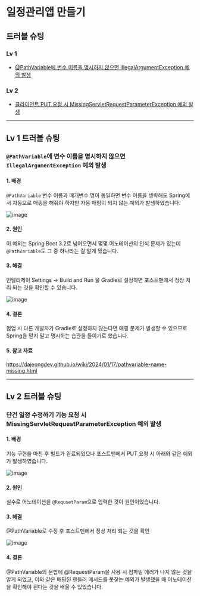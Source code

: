 # 일정관리앱 만들기

 ## 트러블 슈팅
 ### Lv 1
 - [@PathVariable에 변수 이름을 명시하지 않으면 IllegalArgumentException 예외 발생](#Lv-1-트러블-슈팅)
 ### Lv 2
 - [클라이언트 PUT 요청 시 MissingServletRequestParameterException 예외 발생](#Lv-2-트러블-슈팅)

***
## Lv 1 트러블 슈팅
### `@PathVariable`에 변수 이름을 명시하지 않으면 `IllegalArgumentException` 예외 발생

#### 1. 배경

`@PathVariable` 변수 이름과 매개변수 명이 동일하면 변수 이름을 생략해도 Spring에서 자동으로 매핑을 해줘야 하지만 자동 매핑이 되지 않는 예외가 발생하였습니다.

![image](https://github.com/user-attachments/assets/ee7653a3-486b-46c5-a90f-fbe71830ce36)

#### 2. 원인

이 예외는 Spring Boot 3.2로 넘어오면서 몇몇 어노테이션의 인식 문제가 있는데 `@PathVariable`도 그 중 하나라는 걸 알게 됐습니다.

#### 3. 해결

인텔리제이 Settings -> Build and Run 을 Gradle로 설정하면 포스트맨에서 정상 처리 되는 것을 확인할 수 있습니다.

![image](https://github.com/user-attachments/assets/3090f638-fb7c-4a0f-8cf4-ae03b1b91275)

#### 4. 결론

협업 시 다른 개발자가 Gradle로 설정하지 않는다면 매핑 문제가 발생할 수 있으므로 Spring을 믿지 말고 명시하는 습관을 들이기로 했습니다.

#### 5. 참고 자료
https://dajeongdev.github.io/wiki/2024/01/17/pathvariable-name-missing.html

***
## Lv 2 트러블 슈팅
### 단건 일정 수정하기 기능 요청 시 MissingServletRequestParameterException 예외 발생

#### 1. 배경

기능 구현을 마친 후 빌드가 완료되었으나 포스트맨에서 PUT 요청 시 아래와 같은 예외가 발생하였습니다.

![image](https://github.com/user-attachments/assets/074fa524-3fd7-4566-8712-6782fb786253)

#### 2. 원인

실수로 어노테이션을 `@RequsetParam`으로 입력한 것이 원인이었습니다.

#### 3. 해결

@PathVariable로 수정 후 포스트맨에서 정상 처리 되는 것을 확인

![image](https://github.com/user-attachments/assets/c7d75bc2-13c2-4334-819f-226df7130e2b)

#### 4. 결론

@PathVariable의 문법에 @RequestParam을 사용 시 컴파일 에러가 나지 않는 것을 알게 되었고,
이와 같은 매핑된 핸들러 메서드를 못찾는 예외가 발생했을 때 어노테이션을 확인해야 된다는 것을 배울 수 있었습니다.


